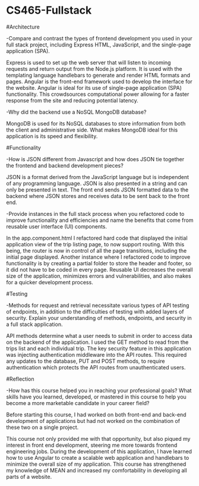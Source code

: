 # CS465-Fullstack

#Architecture 

-Compare and contrast the types of frontend development you used in your full stack project, including Express HTML, JavaScript, and the single-page application (SPA). 

 

Express is used to set up the web server that will listen to incoming requests and return output from the Node.js platform. It is used with the templating language handlebars to generate and render HTML formats and pages. Angular is the front-end framework used to develop the interface for the website. Angular is ideal for its use of single-page application (SPA) functionality. This crowdsources computational power allowing for a faster response from the site and reducing potential latency. 

 

-Why did the backend use a NoSQL MongoDB database? 

 

MongoDB is used for its NoSQL databases to store information from both the client and administrative side. What makes MongoDB ideal for this application is its speed and flexibility. 

 

#Functionality 

-How is JSON different from Javascript and how does JSON tie together the frontend and backend development pieces? 

 

JSON is a format derived from the JavaScript language but is independent of any programming language. JSON is also presented in a string and can only be presented in text. The front end sends JSON formatted data to the backend where JSON stores and receives data to be sent back to the front end. 

 

-Provide instances in the full stack process when you refactored code to improve functionality and efficiencies and name the benefits that come from reusable user interface (UI) components. 

 

In the app.component.html I refactored hard code that displayed the initial application view of the trip listing page, to now support routing. With this being, the router is now in control of all the page transitions, including the initial page displayed. Another instance where I refactored code to improve functionality is by creating a partial folder to store the header and footer, so it did not have to be coded in every page. Reusable UI decreases the overall size of the application, minimizes errors and vulnerabilities, and also makes for a quicker development process. 

 

#Testing 

-Methods for request and retrieval necessitate various types of API testing of endpoints, in addition to the difficulties of testing with added layers of security. Explain your understanding of methods, endpoints, and security in a full stack application. 

 

API methods determine what a user needs to submit in order to access data on the backend of the application. I used the GET method to read from the trips list and each individual trip. The key security feature in this application was injecting authentication middleware into the API routes. This required any updates to the database, PUT and POST methods, to require authentication which protects the API routes from unauthenticated users. 

 

#Reflection 

-How has this course helped you in reaching your professional goals? What skills have you learned, developed, or mastered in this course to help you become a more marketable candidate in your career field? 

 

Before starting this course, I had worked on both front-end and back-end development of applications but had not worked on the combination of these two on a single project. 

This course not only provided me with that opportunity, but also piqued my interest in front end development, steering me more towards frontend engineering jobs. During the development of this application, I have learned how to use Angular to create a scalable web application and handlebars to minimize the overall size of my application. This course has strengthened my knowledge of MEAN and increased my comfortability in developing all parts of a website. 
